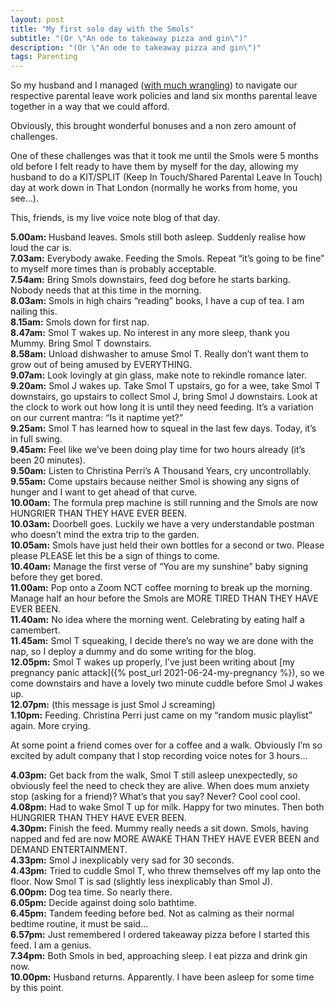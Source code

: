 ```yaml
---
layout: post
title: "My first solo day with the Smols"
subtitle: "(Or \"An ode to takeaway pizza and gin\")"
description: "(Or \"An ode to takeaway pizza and gin\")"
tags: Parenting
---
```


So my husband and I managed ([with much wrangling](https://twitter.com/OpnParenthesis/status/1494669188828475394)) to navigate our respective parental leave work policies and land six months parental leave together in a way that we could afford.

Obviously, this brought wonderful bonuses and a non zero amount of challenges.

One of these challenges was that it took me until the Smols were 5 months old before I felt ready to have them by myself for the day, allowing my husband to do a KIT/SPLIT (Keep In Touch/Shared Parental Leave In Touch) day at work down in That London (normally he works from home, you see…).

This, friends, is my live voice note blog of that day.

**5.00am:** Husband leaves.  Smols still both asleep.  Suddenly realise how loud the car is.  
**7.03am:** Everybody awake.  Feeding the Smols.  Repeat “it’s going to be fine” to myself more times than is probably acceptable.  
**7.54am:** Bring Smols downstairs, feed dog before he starts barking.  Nobody needs that at this time in the morning.  
**8.03am:** Smols in high chairs “reading” books, I have a cup of tea.  I am nailing this.  
**8.15am:** Smols down for first nap.  
**8.47am:** Smol T wakes up.  No interest in any more sleep, thank you Mummy.  Bring Smol T downstairs.  
**8.58am:** Unload dishwasher to amuse Smol T.  Really don’t want them to grow out of being amused by EVERYTHING.  
**9.07am:** Look lovingly at gin glass, make note to rekindle romance later.  
**9.20am:** Smol J wakes up.  Take Smol T upstairs, go for a wee, take Smol T downstairs, go upstairs to collect Smol J, bring Smol J downstairs.  Look at the clock to work out how long it is until they need feeding.  It’s a variation on our current mantra: “Is it naptime yet?”  
**9.25am:** Smol T has learned how to squeal in the last few days.  Today, it’s in full swing.  
**9.45am:** Feel like we’ve been doing play time for two hours already (it’s been 20 minutes).  
**9.50am:** Listen to Christina Perri’s A Thousand Years, cry uncontrollably.  
**9.55am:** Come upstairs because neither Smol is showing any signs of hunger and I want to get ahead of that curve.  
**10.00am:** The formula prep machine is still running and the Smols are now HUNGRIER THAN THEY HAVE EVER BEEN.  
**10.03am:** Doorbell goes.  Luckily we have a very understandable postman who doesn’t mind the extra trip to the garden.  
**10.05am:** Smols have just held their own bottles for a second or two.  Please please PLEASE let this be a sign of things to come.  
**10.40am:** Manage the first verse of “You are my sunshine” baby signing before they get bored.  
**11.00am:** Pop onto a Zoom NCT coffee morning to break up the morning.  Manage half an hour before the Smols are MORE TIRED THAN THEY HAVE EVER BEEN.  
**11.40am:** No idea where the morning went.  Celebrating by eating half a camembert.  
**11.45am:** Smol T squeaking, I decide there’s no way we are done with the nap, so I deploy a dummy and do some writing for the blog.  
**12.05pm:** Smol T wakes up properly, I’ve just been writing about [my pregnancy panic attack]({% post_url 2021-06-24-my-pregnancy %}), so we come downstairs and have a lovely two minute cuddle before Smol J wakes up.  
**12.07pm:** (this message is just Smol J screaming)  
**1.10pm:** Feeding.  Christina Perri just came on my “random music playlist” again.  More crying.  

At some point a friend comes over for a coffee and a walk.  Obviously I’m so excited by adult company that I stop recording voice notes for 3 hours...

**4.03pm:** Get back from the walk, Smol T still asleep unexpectedly, so obviously feel the need to check they are alive.  When does mum anxiety stop (asking for a friend)?  What’s that you say?  Never?  Cool cool cool.  
**4.08pm:** Had to wake Smol T up for milk.  Happy for two minutes.  Then both HUNGRIER THAN THEY HAVE EVER BEEN.  
**4.30pm:** Finish the feed.  Mummy really needs a sit down.  Smols, having napped and fed are now MORE AWAKE THAN THEY HAVE EVER BEEN and DEMAND ENTERTAINMENT.  
**4.33pm:** Smol J inexplicably very sad for 30 seconds.  
**4.43pm:** Tried to cuddle Smol T, who threw themselves off my lap onto the floor.  Now Smol T is sad (slightly less inexplicably than Smol J).  
**6.00pm:** Dog tea time.  So nearly there.  
**6.05pm:** Decide against doing solo bathtime.  
**6.45pm:** Tandem feeding before bed.  Not as calming as their normal bedtime routine, it must be said…  
**6.57pm:** Just remembered I ordered takeaway pizza before I started this feed.  I am a genius.  
**7.34pm:** Both Smols in bed, approaching sleep.  I eat pizza and drink gin now.  
**10.00pm:** Husband returns.  Apparently.  I have been asleep for some time by this point.

